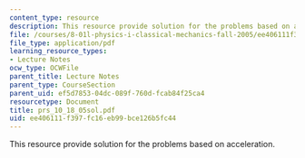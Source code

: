 ```yaml
---
content_type: resource
description: This resource provide solution for the problems based on acceleration.
file: /courses/8-01l-physics-i-classical-mechanics-fall-2005/ee406111f397fc16eb99bce126b5fc44_prs_10_18_05sol.pdf
file_type: application/pdf
learning_resource_types:
- Lecture Notes
ocw_type: OCWFile
parent_title: Lecture Notes
parent_type: CourseSection
parent_uid: ef5d7853-04dc-089f-760d-fcab84f25ca4
resourcetype: Document
title: prs_10_18_05sol.pdf
uid: ee406111-f397-fc16-eb99-bce126b5fc44
---
```

This resource provide solution for the problems based on acceleration.

